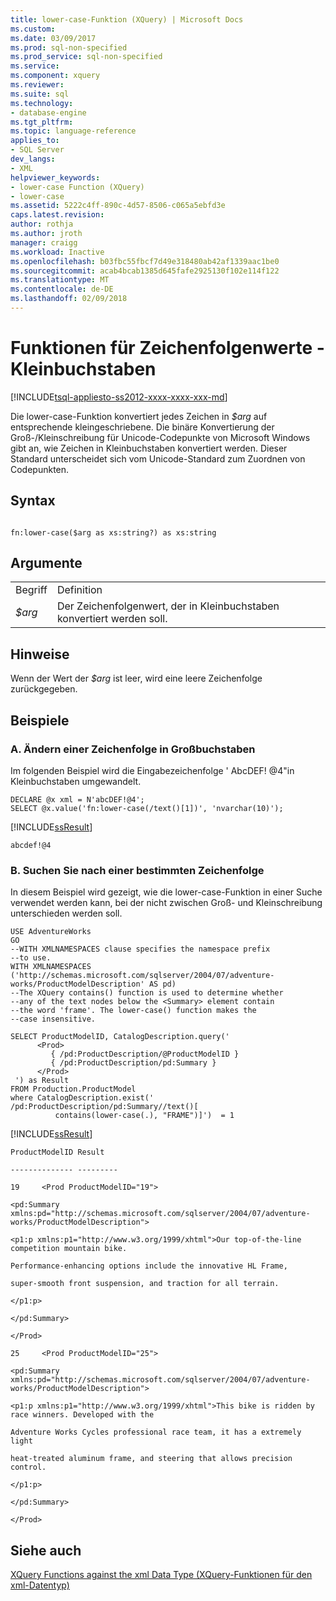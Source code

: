 ```yaml
---
title: lower-case-Funktion (XQuery) | Microsoft Docs
ms.custom: 
ms.date: 03/09/2017
ms.prod: sql-non-specified
ms.prod_service: sql-non-specified
ms.service: 
ms.component: xquery
ms.reviewer: 
ms.suite: sql
ms.technology:
- database-engine
ms.tgt_pltfrm: 
ms.topic: language-reference
applies_to:
- SQL Server
dev_langs:
- XML
helpviewer_keywords:
- lower-case Function (XQuery)
- lower-case
ms.assetid: 5222c4ff-890c-4d57-8506-c065a5ebfd3e
caps.latest.revision: 
author: rothja
ms.author: jroth
manager: craigg
ms.workload: Inactive
ms.openlocfilehash: b03fbc55fbcf7d49e318480ab42af1339aac1be0
ms.sourcegitcommit: acab4bcab1385d645fafe2925130f102e114f122
ms.translationtype: MT
ms.contentlocale: de-DE
ms.lasthandoff: 02/09/2018
---
```

# <a name="functions-on-string-values---lower-case"></a>Funktionen für Zeichenfolgenwerte - Kleinbuchstaben
[!INCLUDE[tsql-appliesto-ss2012-xxxx-xxxx-xxx-md](../includes/tsql-appliesto-ss2012-xxxx-xxxx-xxx-md.md)]

  Die lower-case-Funktion konvertiert jedes Zeichen in *$arg* auf entsprechende kleingeschriebene. Die binäre Konvertierung der Groß-/Kleinschreibung für Unicode-Codepunkte von Microsoft Windows gibt an, wie Zeichen in Kleinbuchstaben konvertiert werden. Dieser Standard unterscheidet sich vom Unicode-Standard zum Zuordnen von Codepunkten.  
  
## <a name="syntax"></a>Syntax  
  
```  
  
fn:lower-case($arg as xs:string?) as xs:string  
```  
  
## <a name="arguments"></a>Argumente  
  
|||  
|-|-|  
|Begriff|Definition|  
|*$arg*|Der Zeichenfolgenwert, der in Kleinbuchstaben konvertiert werden soll.|  
  
## <a name="remarks"></a>Hinweise  
 Wenn der Wert der *$arg* ist leer, wird eine leere Zeichenfolge zurückgegeben.  
  
## <a name="examples"></a>Beispiele  
  
### <a name="a-changing-a-string-to-upper-case"></a>A. Ändern einer Zeichenfolge in Großbuchstaben  
 Im folgenden Beispiel wird die Eingabezeichenfolge ' AbcDEF! @4"in Kleinbuchstaben umgewandelt.  
  
```  
DECLARE @x xml = N'abcDEF!@4';  
SELECT @x.value('fn:lower-case(/text()[1])', 'nvarchar(10)');  
```  
  
 [!INCLUDE[ssResult](../includes/ssresult-md.md)]  
  
 `abcdef!@4`  
  
### <a name="b-search-for-a-specific-character-string"></a>B. Suchen Sie nach einer bestimmten Zeichenfolge  
 In diesem Beispiel wird gezeigt, wie die lower-case-Funktion in einer Suche verwendet werden kann, bei der nicht zwischen Groß- und Kleinschreibung unterschieden werden soll.  
  
```  
USE AdventureWorks  
GO  
--WITH XMLNAMESPACES clause specifies the namespace prefix  
--to use.   
WITH XMLNAMESPACES ('http://schemas.microsoft.com/sqlserver/2004/07/adventure-works/ProductModelDescription' AS pd)  
--The XQuery contains() function is used to determine whether  
--any of the text nodes below the <Summary> element contain  
--the word 'frame'. The lower-case() function makes the   
--case insensitive.  
  
SELECT ProductModelID, CatalogDescription.query('  
      <Prod>  
         { /pd:ProductDescription/@ProductModelID }  
         { /pd:ProductDescription/pd:Summary }  
      </Prod>  
 ') as Result  
FROM Production.ProductModel  
where CatalogDescription.exist('  
/pd:ProductDescription/pd:Summary//text()[  
          contains(lower-case(.), "FRAME")]')  = 1  
```  
  
 [!INCLUDE[ssResult](../includes/ssresult-md.md)]  
  
 `ProductModelID Result`  
  
 `-------------- ---------`  
  
 `19     <Prod ProductModelID="19">`  
  
 `<pd:Summary xmlns:pd="http://schemas.microsoft.com/sqlserver/2004/07/adventure-works/ProductModelDescription">`  
  
 `<p1:p xmlns:p1="http://www.w3.org/1999/xhtml">Our top-of-the-line competition mountain bike.`  
  
 `Performance-enhancing options include the innovative HL Frame,`  
  
 `super-smooth front suspension, and traction for all terrain.`  
  
 `</p1:p>`  
  
 `</pd:Summary>`  
  
 `</Prod>`  
  
 `25     <Prod ProductModelID="25">`  
  
 `<pd:Summary xmlns:pd="http://schemas.microsoft.com/sqlserver/2004/07/adventure-works/ProductModelDescription">`  
  
 `<p1:p xmlns:p1="http://www.w3.org/1999/xhtml">This bike is ridden by race winners. Developed with the`  
  
 `Adventure Works Cycles professional race team, it has a extremely light`  
  
 `heat-treated aluminum frame, and steering that allows precision control.`  
  
 `</p1:p>`  
  
 `</pd:Summary>`  
  
 `</Prod>`  
  
## <a name="see-also"></a>Siehe auch  
 [XQuery Functions against the xml Data Type (XQuery-Funktionen für den xml-Datentyp)](../xquery/xquery-functions-against-the-xml-data-type.md)  
  
  
